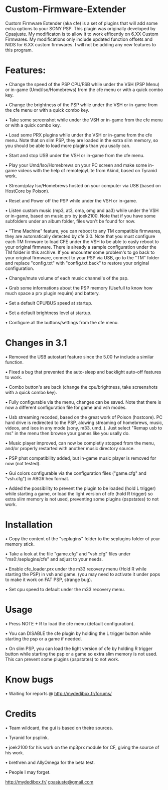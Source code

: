 # Custom-Firmware-Extender

Custom Firmware Extender (aka cfe) is a set of plugins that will add some extra options to your SONY PSP. This plugin was originally developed by Cpasjuste. My modificaton is to allow it to work efficently on 6.XX Custom Firmwares. My modifications only include updated function offsets and NIDS for 6.XX custom firmwares. I will not be adding any new features to this program.

#  Features:


•	Change the speed of the PSP CPU/FSB while under the VSH (PSP Menu) or in-game (Umd/Iso/Homebrews) from the cfe menu or with a quick combo key.

•	Change the brightness of the PSP while under the VSH or in-game from the cfe menu or with a quick combo key.

•	Take some screenshot while under the VSH or in-game from the cfe menu or with a quick combo key.

•	Load some PRX plugins while under the VSH or in-game from the cfe menu. Note that on slim PSP, they are loaded in the extra slim memory, so you should be able to load more plugins than you usally can.

•	Start and stop USB under the VSH or in-game from the cfe menu.

•	Play your Umd/Iso/Homebrews on your PC screen and make some in-game videos with the help of remotejoyLite from Akind, based on Tyranid work.

•	Stream/play Iso/Homebrews hosted on your computer via USB (based on HostCore by Poison).

•	Reset and Power off the PSP while under the VSH or in-game.

•	Listen custom music (mp3, at3, oma, omg and aa3) while under the VSH or in-game, based on music.prx by joek2100. Note that if you have some subfolders under an album folder, files won't be found for now.

•	"Time Machine" feature, you can reboot to any TM compatible firmwares, they are automatically detected by cfe 3.0. Note that you must configure each TM firmware to load CFE under the VSH to be able to easly reboot to your original firmware. There is already a sample configuration under the TM folder in this archive. If you encounter some problem's to go back to your original firmware, connect to your PSP via USB, go to the "TM" folder and replace "config.txt" with "config.txt.back" to restore your original configuration.

•	Change/mute volume of each music channel's of the psp.

•	Grab some informations about the PSP memory (Usefull to know how much space a prx plugin require) and battery.

•	Set a default CPU/BUS speed at startup.

•	Set a default brightness level at startup.

•	Configure all the buttons/settings from the cfe menu.


# Changes in 3.1


•	Removed the USB autostart feature since the 5.00 fw include a similar function.

•	Fixed a bug that prevented the auto-sleep and backlight auto-off features to work.

•	Combo button's are back (change the cpu/brightness, take screenshots with a quick combo key).

•	Fully configurable via the menu, changes can be saved. Note that there is now a different configuration file for game and vsh modes.

•	Usb streaming recoded, based on the great work of Poison (hostcore). PC hard drive is redirected to the PSP, alowing streaming of homebrews, music, videos, and isos in any mode (sony, m33, umd..). Just select "Remap usb to ms" in the menu then browse your games like you usally do.

•	Music player improved, can now be completly stopped from the menu, and/or properly restarted with another music directory source.

•	PSP phat compatibility added, but in-game music player is removed for now (not tested).

•	Gui colors configurable via the configuration files ("game.cfg" and "vsh.cfg") in ABGR hex format.

•	Added the possibility to prevent the plugin to be loaded (hold L trigger) while starting a game, or load the light version of cfe (hold R trigger) so extra slim memory is not used, preventing some plugins (pspstates) to not work.


# Installation

•	Copy the content of the "seplugins" folder to the seplugins folder of your memory stick.

•	Take a look at the file "game.cfg" and "vsh.cfg" files under "ms0:/seplugins/cfe" and adjust to your needs.

•	Enable cfe_loader.prx under the m33 recovery menu (Hold R while starting the PSP) in vsh and game. (you may need to activate it under pops to make it work on FAT PSP, strange bug).

•	Set cpu speed to default under the m33 recovery menu.


# Usage

•	Press NOTE + R to load the cfe menu (default configuration).

•	You can DISABLE the cfe plugin by holding the L trigger button while starting the psp or a game if needed.

•	On slim PSP, you can  load the light version of cfe by holding R trigger button  while starting the psp or a game so extra slim memory is not used. This can prevent some plugins (pspstates) to not work.


# Know bugs

•	Waiting for reports @ http://mydedibox.fr/forums/


# Credits

•	Team wildcard, the gui is based on theire sources.

•	Tyranid for psplink.

•	joek2100 for his work on the mp3prx module for CF, giving the source of his work.

•	brethren and AllyOmega for the beta test.

•	People I may forget.

http://mydedibox.fr/
cpasjuste@gmail.com
